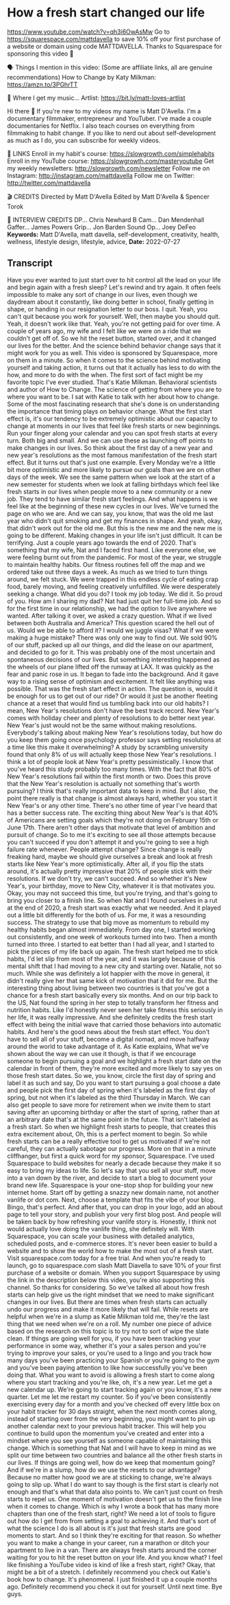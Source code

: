 # How a fresh start changed our life
https://www.youtube.com/watch?v=qh3i6OwAsMw
Go to https://squarespace.com/mattdavella to save 10% off your first purchase of a website or domain using code MATTDAVELLA. Thanks to Squarespace for sponsoring this video 🤘

🗣️ Things I mention in this video:
(Some are affiliate links, all are genuine recommendations)
How to Change by Katy Milkman: https://amzn.to/3PGhrTT

🤘 Where I get my music...
Artlist: https://bit.ly/matt-loves-artlist

Hi there 👋 If you're new to my videos my name is Matt D'Avella. I'm a documentary filmmaker, entrepreneur and YouTuber. I've made a couple documentaries for Netflix. I also teach courses on everything from filmmaking to habit change. If you like to nerd out about self-development as much as I do, you can subscribe for weekly videos.

🔗 LINKS
Enroll in my habit's course:  https://slowgrowth.com/simplehabits
Enroll in my YouTube course:  https://slowgrowth.com/masteryoutube
Get my weekly newsletters:  http://slowgrowth.com/newsletter
Follow me on Instagram:  http://instagram.com/mattdavella
Follow me on Twitter:  http://twitter.com/mattdavella

🎬 CREDITS
Directed by Matt D'Avella
Edited by Matt D'Avella & Spencer Torok

🎥 INTERVIEW CREDITS
DP... Chris Newhard
B Cam... Dan Mendenhall
Gaffer... James Powers
Grip... Jon Barden
Sound Op... Joey DeFeo
**Keywords:** Matt D'Avella, matt davella, self-development, creativity, health, wellness, lifestyle design, lifestyle, advice, 
**Date:** 2022-07-27

## Transcript
 Have you ever wanted to just start over to hit control all the lead on your life and begin again with a fresh sleep? Let's rewind and try again. It often feels impossible to make any sort of change in our lives, even though we daydream about it constantly, like doing better in school, finally getting in shape, or handing in our resignation letter to our boss. I quit. Yeah, you can't quit because you work for yourself. Well, then maybe you should quit. Yeah, it doesn't work like that. Yeah, you're not getting paid for over time. A couple of years ago, my wife and I felt like we were on a ride that we couldn't get off of. So we hit the reset button, started over, and it changed our lives for the better. And the science behind behavior change says that it might work for you as well. This video is sponsored by Squarespace, more on them in a minute. So when it comes to the science behind motivating yourself and taking action, it turns out that it actually has less to do with the how, and more to do with the when. The first sort of fact might be my favorite topic I've ever studied. That's Katie Milkman. Behavioral scientists and author of How to Change. The science of getting from where you are to where you want to be. I sat with Katie to talk with her about how to change. Some of the most fascinating research that she's done is on understanding the importance that timing plays on behavior change. What the first start effect is, it's our tendency to be extremely optimistic about our capacity to change at moments in our lives that feel like fresh starts or new beginnings. Run your finger along your calendar and you can spot fresh starts at every turn. Both big and small. And we can use these as launching off points to make changes in our lives. So think about the first day of a new year and new year's resolutions as the most famous manifestation of the fresh start effect. But it turns out that's just one example. Every Monday we're a little bit more optimistic and more likely to pursue our goals than we are on other days of the week. We see the same pattern when we look at the start of a new semester for students when we look at falling birthdays which feel like fresh starts in our lives when people move to a new community or a new job. They tend to have similar fresh start feelings. And what happens is we feel like at the beginning of these new cycles in our lives. We've turned the page on who we are. And we can say, you know, that was the old me last year who didn't quit smoking and get my finances in shape. And yeah, okay, that didn't work out for the old me. But this is the new me and the new me is going to be different. Making changes in your life isn't just difficult. It can be terrifying. Just a couple years ago towards the end of 2020. That's something that my wife, Nat and I faced first hand. Like everyone else, we were feeling burnt out from the pandemic. For most of the year, we struggle to maintain healthy habits. Our fitness routines fell off the map and we ordered take out three days a week. As much as we tried to turn things around, we felt stuck. We were trapped in this endless cycle of eating crap food, barely moving, and feeling creatively unfulfilled. We were desperately seeking a change. What did you do? I took my job today. We did it. So proud of you. How am I sharing my dad? Nat had just quit her full-time job. And so for the first time in our relationship, we had the option to live anywhere we wanted. After talking it over, we asked a crazy question. What if we lived between both Australia and America? This question scared the hell out of us. Would we be able to afford it? I would we juggle visas? What if we were making a huge mistake? There was only one way to find out. We sold 90% of our stuff, packed up all our things, and did the lease on our apartment, and decided to go for it. This was probably one of the most uncertain and spontaneous decisions of our lives. But something interesting happened as the wheels of our plane lifted off the runway at LAX. It was quickly as the fear and panic rose in us. It began to fade into the background. And it gave way to a rising sense of optimism and excitement. It felt like anything was possible. That was the fresh start effect in action. The question is, would it be enough for us to get out of our ride? Or would it just be another fleeting chance at a reset that would find us tumbling back into our old habits? I mean, New Year's resolutions don't have the best track record. New Year's comes with holiday cheer and plenty of resolutions to do better next year. New Year's just would not be the same without making resolutions. Everybody's talking about making New Year's resolutions today, but how do you keep them going once psychology professor says setting resolutions at a time like this make it overwhelming? A study by scrambling university found that only 8% of us will actually keep those New Year's resolutions. I think a lot of people look at New Year's pretty pessimistically. I know that you've heard this study probably too many times. With the fact that 80% of New Year's resolutions fail within the first month or two. Does this prove that the New Year's resolution is actually not something that's worth pursuing? I think that's really important data to keep in mind. But I also, the point there really is that change is almost always hard, whether you start it New Year's or any other time. There's no other time of year I've heard that has a better success rate. The exciting thing about New Year's is that 40% of Americans are setting goals which they're not doing on February 15th or June 17th. There aren't other days that motivate that level of ambition and pursuit of change. So to me it's exciting to see all those attempts because you can't succeed if you don't attempt it and you're going to see a high failure rate whenever. People attempt change? Since change is really freaking hard, maybe we should give ourselves a break and look at fresh starts like New Year's more optimistically. After all, if you flip the stats around, it's actually pretty impressive that 20% of people stick with their resolutions. If we don't try, we can't succeed. And so whether it's New Year's, your birthday, move to New City, whatever it is that motivates you. Okay, you may not succeed this time, but you're trying, and that's going to bring you closer to a finish line. So when Nat and I found ourselves in a rut at the end of 2020, a fresh start was exactly what we needed. And it played out a little bit differently for the both of us. For me, it was a resounding success. The strategy to use that big move as momentum to rebuild my healthy habits began almost immediately. From day one, I started working out consistently, and one week of workouts turned into two. Then a month turned into three. I started to eat better than I had all year, and I started to pick the pieces of my life back up again. The fresh start helped me to stick habits, I'd let slip from most of the year, and it was largely because of this mental shift that I had moving to a new city and starting over. Natalie, not so much. While she was definitely a lot happier with the move in general, it didn't really give her that same kick of motivation that it did for me. But the interesting thing about living between two countries is that you've got a chance for a fresh start basically every six months. And on our trip back to the US, Nat found the spring in her step to totally transform her fitness and nutrition habits. Like I'd honestly never seen her take fitness this seriously in her life, it was really impressive. And she definitely credits the fresh start effect with being the initial wave that carried those behaviors into automatic habits. And here's the good news about the fresh start effect. You don't have to sell all of your stuff, become a digital nomad, and move halfway around the world to take advantage of it. As Katie explains, What we've shown about the way we can use it though, is that if we encourage someone to begin pursuing a goal and we highlight a fresh start date on the calendar in front of them, they're more excited and more likely to say yes on those fresh start dates. So we, you know, circle the first day of spring and label it as such and say, Do you want to start pursuing a goal choose a date and people pick the first day of spring when it's labeled as the first day of spring, but not when it's labeled as the third Thursday in March. We can also get people to save more for retirement when we invite them to start saving after an upcoming birthday or after the start of spring, rather than at an arbitrary date that's at the same point in the future. That isn't labeled as a fresh start. So when we highlight fresh starts to people, that creates this extra excitement about, Oh, this is a perfect moment to begin. So while fresh starts can be a really effective tool to get us motivated if we're not careful, they can actually sabotage our progress. More on that in a minute cliffhanger, but first a quick word for my sponsor, Squarespace. I've used Squarespace to build websites for nearly a decade because they make it so easy to bring my ideas to life. So let's say that you sell all your stuff, move into a van down by the river, and decide to start a blog to document your brand new life. Squarespace is your one-stop shop for building your new internet home. Start off by getting a snazzy new domain name, not another vanlife or dot com. Next, choose a template that fits the vibe of your blog. Bingo, that's perfect. And after that, you can drop in your logo, add an about page to tell your story, and publish your very first blog post. And people will be taken back by how refreshing your vanlife story is. Honestly, I think not would actually love doing the vanlife thing, she definitely will. With Squarespace, you can scale your business with detailed analytics, scheduled posts, and e-commerce stores. It's never been easier to build a website and to show the world how to make the most out of a fresh start. Visit squarespace.com today for a free trial. And when you're ready to launch, go to squarespace.com slash Matt Diavella to save 10% of your first purchase of a website or domain. When you support Squarespace by using the link in the description below this video, you're also supporting this channel. So thanks for considering. So we've talked all about how fresh starts can help give us the right mindset that we need to make significant changes in our lives. But there are times when fresh starts can actually undo our progress and make it more likely that will fail. While resets are helpful when we're in a slump as Katie Milkman told me, they're the last thing that we need when we're on a roll. My number one piece of advice based on the research on this topic is to try not to sort of wipe the slate clean. If things are going well for you, if you have been tracking your performance in some way, whether it's your a sales person and you're trying to improve your sales, or you're used to a lingo and you track how many days you've been practicing your Spanish or you're going to the gym and you've been paying attention to like how successfully you've been doing that. What you want to avoid is allowing a fresh start to come along where you start tracking and you're like, oh, it's a new year. Let me get a new calendar up. We're going to start tracking again or you know, it's a new quarter. Let me let me restart my counter. So if you've been consistently exercising every day for a month and you've checked off every little box on your habit tracker for 30 days straight, when the next month comes along, instead of starting over from the very beginning, you might want to pin up another calendar next to your previous habit tracker. This will help you continue to build upon the momentum you've created and enter into a mindset where you see yourself as someone capable of maintaining this change. Which is something that Nat and I will have to keep in mind as we split our time between two countries and balance all the other fresh starts in our lives. If things are going well, how do we keep that momentum going? And if we're in a slump, how do we use the resets to our advantage? Because no matter how good we are at sticking to change, we're always going to slip up. What I do want to say though is the first start is clearly not enough and that's what that data also points to. We can't just count on fresh starts to repel us. One moment of motivation doesn't get us to the finish line when it comes to change. Which is why I wrote a book that has many more chapters than one of the fresh start, right? We need a lot of tools to figure out how do I get from from setting a goal to achieving it. And that's sort of what the science I do is all about is it's just that fresh starts are good moments to start. And so I think they're exciting for that reason. So whether you want to make a change in your career, run a marathon or ditch your apartment to live in a van. There are always fresh starts around the corner waiting for you to hit the reset button on your life. And you know what? I feel like finishing a YouTube video is kind of like a fresh start, right? Okay, that might be a bit of a stretch. I definitely recommend you check out Katie's book how to change. It's phenomenal. I just finished it up a couple months ago. Definitely recommend you check it out for yourself. Until next time. Bye guys.
